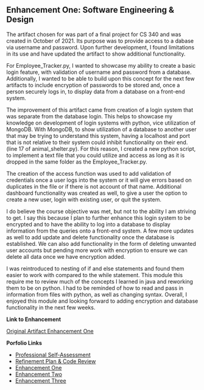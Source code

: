## Enhancement One: Software Engineering & Design

The artifact chosen for was part of a final project for CS 340 and was created in October of 2021. Its purpose was to provide access to a dabase via username and password.  Upon further development, I found limitations in its use and have updated the artifact to show additional functionality.

For Employee_Tracker.py, I wanted to showcase my ability to create a basic login feature, with validation of username and password from a database.  Additionally, I wanted to be able to build upon this concept for the next few artifacts to include encryption of passwords to be stored and, once a person securely logs in, to display data from a database on a front-end system.

The improvement of this artifact came from creation of a login system that was separate from the database login.  This helps to showcase my knowledge on development of login systems with python, vice utilization of MongoDB.  With MongoDB, to show utilization of a database to another user that may be trying to understand this system, having a localhost and port that is not relative to their system could inhibit functionality on their end. (line 17 of animal_shelter.py).  For this reason, I created a new python script, to implement a text file that you could utilize and access as long as it is dropped in the same folder as the Employee_Tracker.py.

The creation of the access function was used to add validation of credentials once a user logs into the system or it will give errors based on duplicates in the file or if there is not account of that name.  Additional dashboard functionality was created as well, to give a user the option to create a new user, login with existing user, or quit the system.

I do believe the course objective was met, but not to the ability I am striving to get.  I say this because I plan to further enhance this login system to be encrypted and to have the ability to log into a database to display information from the queries onto a front-end system.  A few more updates as well to add update and delete functionality once the database is established. We can also add functionality in the form of deleting unwanted user accounts but pending more work with encryption to ensure we can delete all data once we have encryption added.

I was reintroduced to nesting of if and else statements and found them easier to work with compared to the while statement.  This module this require me to review much of the concepts I learned in java and reworking them to be on python.  I had to be reminded of how to read and pass in information from files with python, as well as changing syntax.  Overall, I enjoyed this module and looking forward to adding encryption and database functionality in the next few weeks. 


**Link to Enhancement**

[Original Artifact ](https://mikeariv.github.io/animal_shelter.py)
[Enhancement One ](https://mikeariv.github.io/Employee_Tracker.py)

**Porfolio Links**<br>
* [Professional Self-Assessment](https://mikeariv.github.io/index.html)<br>
* [Refinement Plan & Code Review](https://mikeariv.github.io/CodeReview.html)<br>
* [Enhancement One](https://mikeariv.github.io/EnhancementOne.html)<br>
* [Enhancement Two](https://mikeariv.github.io/EnhancementTwo.html)<br>
* [Enhancement Three](https://mikeariv.github.io/EnhancementThree.html)
